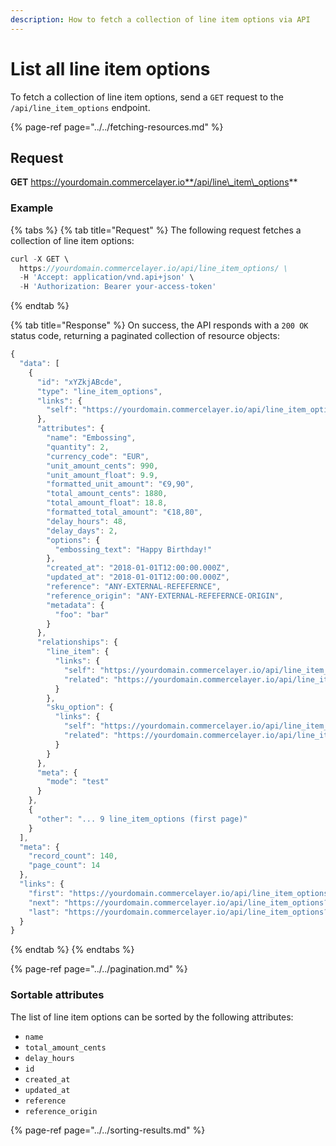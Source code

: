 ```yaml
---
description: How to fetch a collection of line item options via API
---
```


# List all line item options

To fetch a collection of line item options, send a `GET` request to the `/api/line_item_options` endpoint.

{% page-ref page="../../fetching-resources.md" %}

## Request

**GET** https://yourdomain.commercelayer.io**/api/line\_item\_options**

### **Example**

{% tabs %}
{% tab title="Request" %}
The following request fetches a collection of line item options:

```javascript
curl -X GET \
  https://yourdomain.commercelayer.io/api/line_item_options/ \
  -H 'Accept: application/vnd.api+json' \
  -H 'Authorization: Bearer your-access-token'
```
{% endtab %}

{% tab title="Response" %}
On success, the API responds with a `200 OK` status code, returning a paginated collection of resource objects:

```javascript
{
  "data": [
    {
      "id": "xYZkjABcde",
      "type": "line_item_options",
      "links": {
        "self": "https://yourdomain.commercelayer.io/api/line_item_options/xYZkjABcde"
      },
      "attributes": {
        "name": "Embossing",
        "quantity": 2,
        "currency_code": "EUR",
        "unit_amount_cents": 990,
        "unit_amount_float": 9.9,
        "formatted_unit_amount": "€9,90",
        "total_amount_cents": 1880,
        "total_amount_float": 18.8,
        "formatted_total_amount": "€18,80",
        "delay_hours": 48,
        "delay_days": 2,
        "options": {
          "embossing_text": "Happy Birthday!"
        },
        "created_at": "2018-01-01T12:00:00.000Z",
        "updated_at": "2018-01-01T12:00:00.000Z",
        "reference": "ANY-EXTERNAL-REFEFERNCE",
        "reference_origin": "ANY-EXTERNAL-REFEFERNCE-ORIGIN",
        "metadata": {
          "foo": "bar"
        }
      },
      "relationships": {
        "line_item": {
          "links": {
            "self": "https://yourdomain.commercelayer.io/api/line_item_options/xYZkjABcde/relationships/line_item",
            "related": "https://yourdomain.commercelayer.io/api/line_item_options/xYZkjABcde/line_item"
          }
        },
        "sku_option": {
          "links": {
            "self": "https://yourdomain.commercelayer.io/api/line_item_options/xYZkjABcde/relationships/sku_option",
            "related": "https://yourdomain.commercelayer.io/api/line_item_options/xYZkjABcde/sku_option"
          }
        }
      },
      "meta": {
        "mode": "test"
      }
    },
    {
      "other": "... 9 line_item_options (first page)"
    }
  ],
  "meta": {
    "record_count": 140,
    "page_count": 14
  },
  "links": {
    "first": "https://yourdomain.commercelayer.io/api/line_item_options?page[number]=1&page[size]=10",
    "next": "https://yourdomain.commercelayer.io/api/line_item_options?page[number]=2&page[size]=10",
    "last": "https://yourdomain.commercelayer.io/api/line_item_options?page[number]=14&page[size]=10"
  }
}
```
{% endtab %}
{% endtabs %}

{% page-ref page="../../pagination.md" %}

### Sortable attributes

The list of line item options can be sorted by the following attributes:

* `name`
* `total_amount_cents`
* `delay_hours`
* `id`
* `created_at`
* `updated_at`
* `reference`
* `reference_origin`

{% page-ref page="../../sorting-results.md" %}

